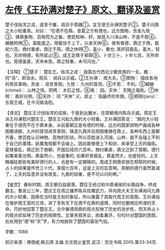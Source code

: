 # [左传《王孙满对楚子》原文、翻译及鉴赏](https://www.vrrw.net/wx/13996.html)

楚子伐陆浑之戎，遂至于雒，观兵于周疆①。定王使王孙满劳楚子②。楚子问鼎之大小轻重焉。对曰： “在德不在鼎。昔夏之方有德也，远方图物，贡金九牧③，铸鼎象物，百物而为之备，使民知神、奸。故民入川泽山林，不逢不若④。螭魅罔两⑤，莫能逢之。用能协于上下，以承天休⑥。桀有昏德，鼎迁于商，载祀六百。商纣暴虐，鼎迁于周。德之休明⑦，虽小，重也; 其奸回昏乱，虽大，轻也。天祚明德，有所厎止⑧。成王定鼎于郏鄏⑨，卜世三十，卜年七百，天所命也。周德虽衰，天命未改。鼎之轻重，未可问也。”

【注释】 ①楚子： 楚庄王。陆浑之戎： 我国古代西北少数民族的一支。雒： 同“洛”，即洛水。观兵： 阅兵以示威。②王孙满： 周大夫。③图物： 描绘各地的奇异事物。贡金： 进贡青铜。九牧： 九州的首领。④不若： 不利。⑤螭魅 (chimei)： 山林之怪。罔两： 木石之怪。⑥用： 因。天休： 天赐之福佑。⑦休明： 美好光明。⑧天祚： 同 “天休” 义。厎止： 指最终的年限。⑨郏鄏(jiaru)： 东周王城，在今河南洛阳。



【译文】 楚庄王讨伐陆浑的戎族，于是到达雒水，在周朝境内陈兵示威。周定王派王孙满慰问楚庄王。楚庄王问起九鼎的大小轻重。王孙满回答说： “鼎的大小轻重在于德而不在于鼎本身。从前夏朝正是有德的时候，远方的国家把物产画成各种图像进献，九州的首领进贡青铜，铸造九鼎并且把图像铸在鼎上，各种东西上面都齐备，使百姓认识神物、恶物的形状。所以百姓进入河湖、山林，就不会碰上不利于自己的事情。妖魔鬼怪都不会碰上。因此能够使上下和协，来承受上天的福佑。夏桀昏乱，鼎迁到了商朝，开国后经历六百年。商纣暴虐，鼎又迁到了周朝。德行如果美善光明，鼎虽然小，也是重的; 如果奸邪昏乱，鼎虽然大，也是轻的。上天赐福给那些有美好德行的人，也是有一定期限的。周成王把鼎安放在郏鄏的时候，占卜的结果是传世三十代，享国七百年，这是上天的旨意啊。周朝的德行虽然衰减了，上天的旨意并没有改变。九鼎的轻重，是不可以问的啊。”

【鉴赏】 春秋时期，周王朝日益衰落，楚庄王经过和中原诸侯的长期战争，终成霸主。鲁宣公三年，楚庄王在周之疆界陈兵炫耀武力，并向周大夫王孙满询问九鼎的大小轻重，因鼎在当时是王权的象征，所以暴露了其取代周王的意图。王孙满站在维护周王室的立场，讲了享有天下在德不在鼎的道理，同时也要顺应所谓的天命，巧妙地回答了楚庄王。文中重德轻鼎的观点反映了历史的进步性，而天命占卜的观点却反映了历史的局限性。文章夹叙夹议，刚柔兼济，句句针对楚国的意图，处处用到“德”和“天”字，有力地挫败了楚国的嚣张气焰。

字数：1088

知识来源：傅德岷,赖云琪 主编.古文观止鉴赏.武汉：崇文书局.2005.第33-34页.

